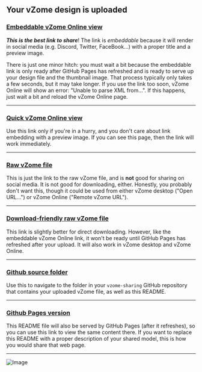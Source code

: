 ## Your vZome design is uploaded

### [Embeddable vZome Online view][embed]

***This is the best link to share***!  The link is *embeddable* because it will render in social media (e.g. Discord, Twitter, FaceBook...) with a proper title and a preview image.

There is just one minor hitch: you must wait a bit because the embeddable link is only 
ready after GitHub Pages has refreshed and is ready to serve up
your design file and the thumbnail image.
That process typically only takes a few seconds, but it may take longer.
If you use the link too soon, vZome Online will show an error: "Unable to parse XML from...".
If this happens, just wait a bit and reload the vZome Online page.

---

### [Quick vZome Online view][quick]

Use this link only if you're in a hurry, and you don't care about link embedding with a preview image.  If you can see this page, then the link will work immediately.

---

### [Raw vZome file][raw]

This is just the link to the raw vZome file, and is **not** good for
sharing on social media.
It is not good for downloading, either.
Honestly, you probably don't want this, though it could be used from either
vZome desktop ("Open URL...") or vZome Online ("Remote vZome URL").

---

### [Download-friendly raw vZome file][rawPages]

This link is slightly better for direct downloading.
However, like the embeddable vZome Online link, it won't be ready until
GitHub Pages has refreshed after your upload.
It will also work in vZome desktop and vZome Online.

---

### [Github source folder][source]

Use this to navigate to the folder in your `vzome-sharing` GitHub repository
that contains your uploaded vZome file, as well as this README.

---

### [Github Pages version][pages]

This README file will also be served by GitHub Pages (after it refreshes),
so you can use this link to view the same content there.
If you want to replace this README with a proper description of your shared model,
this is how you would share that web page.

---

![Image](<Five-tetrahedral-Tools-\2.png>)


[quick]: <https://vzome.com/app/?url=https://raw.githubusercontent.com/John-Kostick/vzome-sharing/main/2021/07/01/18-40-43-Five-tetrahedral-Tools-%255C2/Five-tetrahedral-Tools-%5C2.vZome>
[embed]: <https://vzome.com/app/embed.py?url=https://John-Kostick.github.io/vzome-sharing/2021/07/01/18-40-43-Five-tetrahedral-Tools-%255C2/Five-tetrahedral-Tools-%5C2.vZome>
[source]: <https://github.com/John-Kostick/vzome-sharing/tree/main/2021/07/01/18-40-43-Five-tetrahedral-Tools-%5C2/>
[pages]: <https://John-Kostick.github.io/vzome-sharing/2021/07/01/18-40-43-Five-tetrahedral-Tools-%5C2/>
[raw]: <https://raw.githubusercontent.com/John-Kostick/vzome-sharing/main/2021/07/01/18-40-43-Five-tetrahedral-Tools-%5C2/Five-tetrahedral-Tools-\2.vZome>
[rawPages]: <https://John-Kostick.github.io/vzome-sharing/2021/07/01/18-40-43-Five-tetrahedral-Tools-%5C2/Five-tetrahedral-Tools-\2.vZome>
